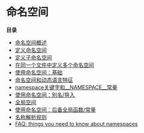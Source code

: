 命名空间
========

**目录**

-   [命名空间概述](/language/namespaces/rationale.html)
-   [定义命名空间](/language/namespaces/definition.html)
-   [定义子命名空间](/language/namespaces/nested.html)
-   [在同一个文件中定义多个命名空间](/language/namespaces/definitionmultiple.html)
-   [使用命名空间：基础](/language/namespaces/basics.html)
-   [命名空间和动态语言特征](/language/namespaces/dynamic.html)
-   [namespace关键字和\_\_NAMESPACE\_\_常量](/language/namespaces/nsconstants.html)
-   [使用命名空间：别名/导入](/language/namespaces/importing.html)
-   [全局空间](/language/namespaces/global.html)
-   [使用命名空间：后备全局函数/常量](/language/namespaces/fallback.html)
-   [名称解析规则](/language/namespaces/rules.html)
-   [FAQ: things you need to know about
    namespaces](/language/namespaces/faq.html)
